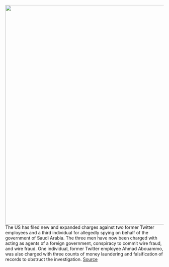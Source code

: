 <img src='https://cdn.vox-cdn.com/thumbor/G8vAYTJzFVgnjUVV1S3YZfQnr9k=/0x0:2040x1360/1200x800/filters:focal(857x517:1183x843)/cdn.vox-cdn.com/uploads/chorus_image/image/67127876/acastro_200715_1777_twitter_0005.0.0.jpg' width='700px' /><br/>
The US has filed new and expanded charges against two former Twitter employees and a third individual for allegedly spying on behalf of the government of Saudi Arabia. The three men have now been charged with acting as agents of a foreign government, conspiracy to commit wire fraud, and wire fraud. One individual, former Twitter employee Ahmad Abouammo, was also charged with three counts of money laundering and falsification of records to obstruct the investigation.
<a href='https://www.theverge.com/2020/7/29/21346641/twitter-former-employees-espionage-saudi-arabia-expanded-charges-us-file'> Source <a/>